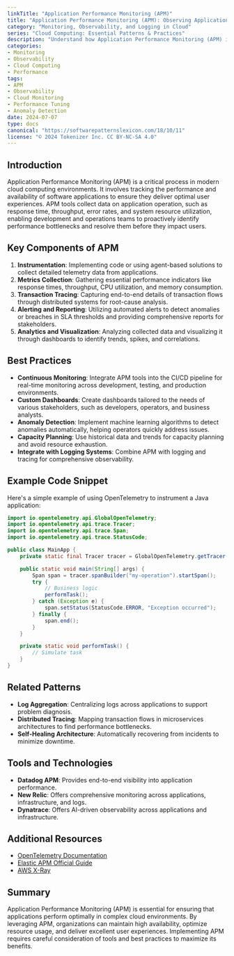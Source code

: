 ```yaml
---
linkTitle: "Application Performance Monitoring (APM)"
title: "Application Performance Monitoring (APM): Observing Application Health and Performance"
category: "Monitoring, Observability, and Logging in Cloud"
series: "Cloud Computing: Essential Patterns & Practices"
description: "Understand how Application Performance Monitoring (APM) involves tracking the performance and availability of software applications, collecting and analyzing data to ensure optimal performance and resolve issues proactively."
categories:
- Monitoring
- Observability
- Cloud Computing
- Performance
tags:
- APM
- Observability
- Cloud Monitoring
- Performance Tuning
- Anomaly Detection
date: 2024-07-07
type: docs
canonical: "https://softwarepatternslexicon.com/18/10/11"
license: "© 2024 Tokenizer Inc. CC BY-NC-SA 4.0"
---
```


## Introduction
Application Performance Monitoring (APM) is a critical process in modern cloud computing environments. It involves tracking the performance and availability of software applications to ensure they deliver optimal user experiences. APM tools collect data on application operation, such as response time, throughput, error rates, and system resource utilization, enabling development and operations teams to proactively identify performance bottlenecks and resolve them before they impact users.

## Key Components of APM
1. **Instrumentation**: Implementing code or using agent-based solutions to collect detailed telemetry data from applications.
2. **Metrics Collection**: Gathering essential performance indicators like response times, throughput, CPU utilization, and memory consumption.
3. **Transaction Tracing**: Capturing end-to-end details of transaction flows through distributed systems for root-cause analysis.
4. **Alerting and Reporting**: Utilizing automated alerts to detect anomalies or breaches in SLA thresholds and providing comprehensive reports for stakeholders.
5. **Analytics and Visualization**: Analyzing collected data and visualizing it through dashboards to identify trends, spikes, and correlations.

## Best Practices
- **Continuous Monitoring**: Integrate APM tools into the CI/CD pipeline for real-time monitoring across development, testing, and production environments.
- **Custom Dashboards**: Create dashboards tailored to the needs of various stakeholders, such as developers, operators, and business analysts.
- **Anomaly Detection**: Implement machine learning algorithms to detect anomalies automatically, helping operators quickly address issues.
- **Capacity Planning**: Use historical data and trends for capacity planning and avoid resource exhaustion.
- **Integrate with Logging Systems**: Combine APM with logging and tracing for comprehensive observability.

## Example Code Snippet
Here's a simple example of using OpenTelemetry to instrument a Java application:

```java
import io.opentelemetry.api.GlobalOpenTelemetry;
import io.opentelemetry.api.trace.Tracer;
import io.opentelemetry.api.trace.Span;
import io.opentelemetry.api.trace.StatusCode;

public class MainApp {
    private static final Tracer tracer = GlobalOpenTelemetry.getTracer("com.example.myapp");

    public static void main(String[] args) {
        Span span = tracer.spanBuilder("my-operation").startSpan();
        try {
            // Business logic
            performTask();
        } catch (Exception e) {
            span.setStatus(StatusCode.ERROR, "Exception occurred");
        } finally {
            span.end();
        }
    }

    private static void performTask() {
        // Simulate task
    }
}
```

## Related Patterns
- **Log Aggregation**: Centralizing logs across applications to support problem diagnosis.
- **Distributed Tracing**: Mapping transaction flows in microservices architectures to find performance bottlenecks.
- **Self-Healing Architecture**: Automatically recovering from incidents to minimize downtime.
  
## Tools and Technologies
- **Datadog APM**: Provides end-to-end visibility into application performance.
- **New Relic**: Offers comprehensive monitoring across applications, infrastructure, and logs.
- **Dynatrace**: Offers AI-driven observability across applications and infrastructure.

## Additional Resources
- [OpenTelemetry Documentation](https://opentelemetry.io/docs/)
- [Elastic APM Official Guide](https://www.elastic.co/guide/en/apm/get-started/current/overview.html)
- [AWS X-Ray](https://aws.amazon.com/xray/)

## Summary
Application Performance Monitoring (APM) is essential for ensuring that applications perform optimally in complex cloud environments. By leveraging APM, organizations can maintain high availability, optimize resource usage, and deliver excellent user experiences. Implementing APM requires careful consideration of tools and best practices to maximize its benefits.
